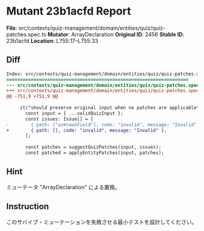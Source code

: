 # Mutant 23b1acfd Report

**File**: src/contexts/quiz-management/domain/entities/quiz/quiz-patches.spec.ts
**Mutator**: ArrayDeclaration
**Original ID**: 2456
**Stable ID**: 23b1acfd
**Location**: L755:17–L755:33

## Diff

```diff
Index: src/contexts/quiz-management/domain/entities/quiz/quiz-patches.spec.ts
===================================================================
--- src/contexts/quiz-management/domain/entities/quiz/quiz-patches.spec.ts	original
+++ src/contexts/quiz-management/domain/entities/quiz/quiz-patches.spec.ts	mutated #2456
@@ -751,9 +751,9 @@
 
     it("should preserve original input when no patches are applicable", () => {
       const input = { ...validQuizInput };
       const issues: Issue[] = [
-        { path: ["unknownField"], code: "invalid", message: "Invalid" },
+        { path: [], code: "invalid", message: "Invalid" },
       ];
 
       const patches = suggestQuizPatches(input, issues);
       const patched = applyEntityPatches(input, patches);
```

## Hint

ミューテータ "ArrayDeclaration" による置換。

## Instruction

このサバイブ・ミューテーションを失敗させる最小テストを設計してください。
